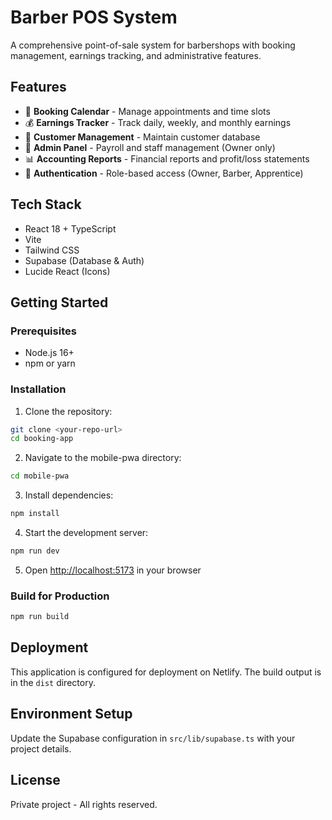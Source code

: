 # Barber POS System

A comprehensive point-of-sale system for barbershops with booking management, earnings tracking, and administrative features.

## Features

- 📅 **Booking Calendar** - Manage appointments and time slots
- 💰 **Earnings Tracker** - Track daily, weekly, and monthly earnings
- 👥 **Customer Management** - Maintain customer database
- 👔 **Admin Panel** - Payroll and staff management (Owner only)
- 📊 **Accounting Reports** - Financial reports and profit/loss statements
- 🔐 **Authentication** - Role-based access (Owner, Barber, Apprentice)

## Tech Stack

- React 18 + TypeScript
- Vite
- Tailwind CSS
- Supabase (Database & Auth)
- Lucide React (Icons)

## Getting Started

### Prerequisites
- Node.js 16+
- npm or yarn

### Installation

1. Clone the repository:
```bash
git clone <your-repo-url>
cd booking-app
```

2. Navigate to the mobile-pwa directory:
```bash
cd mobile-pwa
```

3. Install dependencies:
```bash
npm install
```

4. Start the development server:
```bash
npm run dev
```

5. Open [http://localhost:5173](http://localhost:5173) in your browser

### Build for Production

```bash
npm run build
```

## Deployment

This application is configured for deployment on Netlify. The build output is in the `dist` directory.

## Environment Setup

Update the Supabase configuration in `src/lib/supabase.ts` with your project details.

## License

Private project - All rights reserved.
